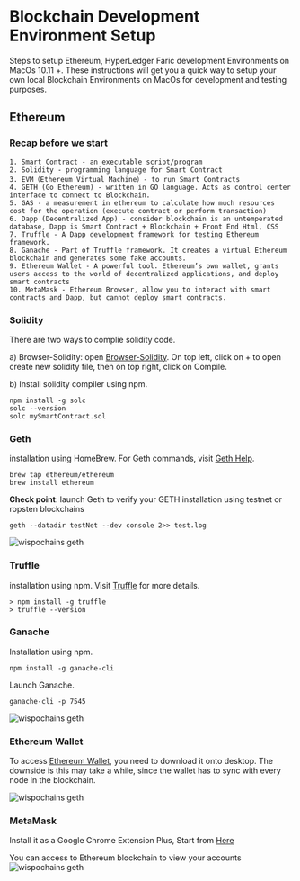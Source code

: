 # Blockchain Development Environment Setup

Steps to setup Ethereum, HyperLedger Faric development Environments on MacOs 10.11 +. 
These instructions will get you a quick way to setup your own local Blockchain Environments on MacOs for development and testing purposes.

## Ethereum

### Recap before we start
    
    1. Smart Contract - an executable script/program
    2. Solidity - programming language for Smart Contract
    3. EVM（Ethereum Virtual Machine）- to run Smart Contracts
    4. GETH (Go Ethereum) - written in GO language. Acts as control center interface to connect to Blockchain.
    5. GAS - a measurement in ethereum to calculate how much resources cost for the operation (execute contract or perform transaction)
    6. Dapp (Decentralized App) - consider blockchain is an untemperated database, Dapp is Smart Contract + Blockchain + Front End Html, CSS
    7. Truffle - A Dapp development framework for testing Ethereum framework.
    8. Ganache - Part of Truffle framework. It creates a virtual Ethereum blockchain and generates some fake accounts.
    9. Ethereum Wallet - A powerful tool. Ethereum’s own wallet, grants users access to the world of decentralized applications, and deploy smart contracts
    10. MetaMask - Ethereum Browser, allow you to interact with smart contracts and Dapp, but cannot deploy smart contracts.
    
### Solidity

There are two ways to complie solidity code. 

  a) Browser-Solidity: open [Browser-Solidity](http://remix.ethereum.org/). On top left, click on + to open create new solidity file, then on top right, click on Compile.
  
  b) Install solidity compiler using npm. 

```
npm install -g solc
solc --version
solc mySmartContract.sol
```

### Geth

installation using HomeBrew. For Geth commands, visit [Geth Help](https://github.com/ethereum/go-ethereum/wiki/Command-Line-Options).

```
brew tap ethereum/ethereum
brew install ethereum
```

**Check point**: launch Geth to verify your GETH installation using testnet or ropsten blockchains

```
geth --datadir testNet --dev console 2>> test.log
```
![wispochains geth](https://github.com/rosecondon/wispochains/blob/master/img/geth.png)

### Truffle

installation using npm. Visit [Truffle](http://truffleframework.com) for more details.

```
> npm install -g truffle
> truffle --version
```

### Ganache

Installation using npm.

```
npm install -g ganache-cli
```
Launch Ganache.

```
ganache-cli -p 7545
```
![wispochains geth](https://github.com/rosecondon/wispochains/blob/master/img/ganache.png)

### Ethereum Wallet
To access [Ethereum Wallet](https://github.com/ethereum/mist/releases), you need to download it onto desktop. The downside is this may take a while, since the wallet has to sync with every node in the blockchain.

![wispochains geth](https://github.com/rosecondon/wispochains/blob/master/img/ethereum_wallet.png)

### MetaMask

Install it as a Google Chrome Extension Plus, Start from [Here](https://metamask.io)

You can access to Ethereum blockchain to view your accounts
![wispochains geth](https://github.com/rosecondon/wispochains/blob/master/img/metaMask_Acct.png)


